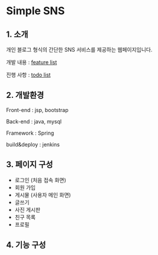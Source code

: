 # Simple SNS
## 1. 소개
개인 블로그 형식의 간단한 SNS 서비스를 제공하는 웹페이지입니다.

개발 내용 : [feature list]()

진행 사항 : [todo list]()
## 2. 개발환경
Front-end : jsp, bootstrap

Back-end : java, mysql

Framework : Spring

build&deploy : jenkins
## 3. 페이지 구성
 - 로그인 (처음 접속 화면)
 - 회원 가입
 - 게시물 (사용자 메인 화면)
 - 글쓰기
 - 사진 게시판
 - 친구 목록
 - 프로필
## 4. 기능 구성
